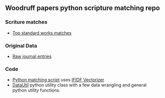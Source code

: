 
## Woodruff papers python scripture matching repo


### Scriture matches
- [Top standard works matches](data/matches/top_matches.csv)

### Original Data
- [Raw journal entries](data_woodruff_raw_entries.csv)
<!-- - [Book of Mormon Matches](top_matches/Book%20of%20Mormon.csv) -->
<!-- - [Doctrine and Covenants Matches](./top_matches/Doctrine%20and%20Covenants.csv) -->
<!-- - [New Testament Matches](./top_matches/top_matches_New%20Testament.csv) -->
<!-- - [Pearl of Great Price Matches](./top_matches/Pearl%20of%20Great%20Price.csv) -->

### Code
- [Python matching script](scripture_matching.py) uses [IFIDF Vectorizer](https://scikit-learn.org/stable/modules/generated/sklearn.feature_extraction.text.TfidfVectorizer.html)
- [DataUtil](DataUtil.py) python utility class with a few data wrangling and general python utility functions.


